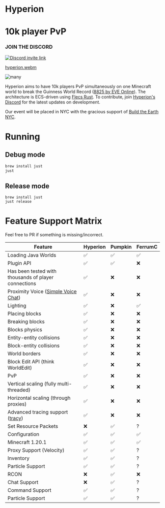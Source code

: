 # Hyperion

# 10k player PvP

### JOIN THE DISCORD

[![Discord invite link](https://dcbadge.vercel.app/api/server/PBfnDtj5Wb)](https://discord.gg/PBfnDtj5Wb)

[hyperion.webm](https://github.com/user-attachments/assets/5ea4bdec-25a8-4bb5-a670-0cb81bf88d7e)

![many](https://github.com/user-attachments/assets/e69f2c3a-f053-4361-a49d-336894f544ba)

Hyperion aims to have 10k players PvP simultaneously on one Minecraft world to break the Guinness World Record ([8825 by
EVE Online](https://www.guinnessworldrecords.com/world-records/105603-largest-videogame-pvp-battle)). The
architecture is ECS-driven using [Flecs Rust](https://github.com/Indra-db/Flecs-Rust). To contribute,
join [Hyperion's Discord](https://discord.gg/sTN8mdRQ) for the latest updates on development.

Our event will be placed in NYC with the gracious support of [Build the Earth NYC](https://buildtheearth.net/teams/nyc).

# Running

## Debug mode

```bash
brew install just
just
```

## Release mode

```
brew install just
just release
```

# Feature Support Matrix

Feel free to PR if something is missing/incorrect.

| Feature                                                                              | Hyperion | Pumpkin | FerrumC |
|--------------------------------------------------------------------------------------|----------|---------|---------|
| Loading Java Worlds                                                                  | ✅        | ✅       | ✅       |
| Plugin API                                                                           | ✅        | ✅       | ❌       |
| Has been tested with thousands of player connections                                 | ✅        | ❌       | ❌       |
| Proximity Voice ([Simple Voice Chat](https://modrinth.com/plugin/simple-voice-chat)) | ✅        | ❌       | ❌       |
| Lighting                                                                             | ✅        | ❌       | ✅       |
| Placing blocks                                                                       | ✅        | ❌       | ❌       |
| Breaking blocks                                                                      | ✅        | ❌       | ❌       |
| Blocks physics                                                                       | ✅        | ❌       | ❌       |
| Entity-entity collisions                                                             | ✅        | ❌       | ❌       |
| Block-entity collisions                                                              | ✅        | ❌       | ❌       |
| World borders                                                                        | ✅        | ❌       | ❌       |
| Block Edit API (think WorldEdit)                                                     | ✅        | ❌       | ❌       |
| PvP                                                                                  | ✅        | ❌       | ❌       |
| Vertical scaling (fully multi-threaded)                                              | ✅        | ❌       | ❌       |
| Horizontal scaling (through proxies)                                                 | ✅        | ❌       | ❌       | 
| Advanced tracing support ([tracy](https://github.com/wolfpld/tracy))                 | ✅        | ❌       | ❌       | 
| Set Resource Packets                                                                 | ❌        | ✅       | ?       |
| Configuration                                                                        | ✅        | ✅       | ✅       |
| Minecraft 1.20.1                                                                     | ✅        | ✅       | ✅       |
| Proxy Support (Velocity)                                                             | ✅        | ✅       | ?       |
| Inventory                                                                            | ✅        | ✅       | ?       |
| Particle Support                                                                     | ✅        | ✅       | ?       |
| RCON                                                                                 | ❌        | ✅       | ❌       |
| Chat Support                                                                         | ❌        | ✅       | ?       |
| Command Support                                                                      | ✅        | ✅       | ?       |
| Particle Support                                                                     | ✅        | ✅       | ?       |



